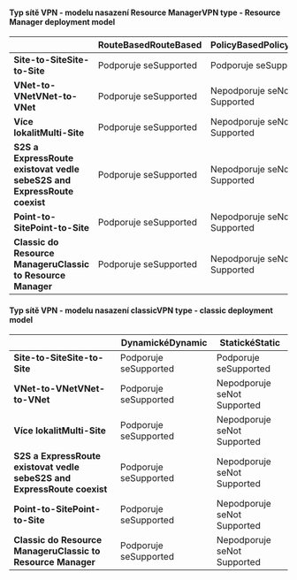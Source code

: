 #### <a name="vpn-type---resource-manager-deployment-model"></a><span data-ttu-id="21347-101">Typ sítě VPN - modelu nasazení Resource Manager</span><span class="sxs-lookup"><span data-stu-id="21347-101">VPN type - Resource Manager deployment model</span></span>
|  | <span data-ttu-id="21347-102">**RouteBased**</span><span class="sxs-lookup"><span data-stu-id="21347-102">**RouteBased**</span></span> | <span data-ttu-id="21347-103">**PolicyBased**</span><span class="sxs-lookup"><span data-stu-id="21347-103">**PolicyBased**</span></span> |
| --- | --- | --- |
| <span data-ttu-id="21347-104">**Site-to-Site**</span><span class="sxs-lookup"><span data-stu-id="21347-104">**Site-to-Site**</span></span> |<span data-ttu-id="21347-105">Podporuje se</span><span class="sxs-lookup"><span data-stu-id="21347-105">Supported</span></span> |<span data-ttu-id="21347-106">Podporuje se</span><span class="sxs-lookup"><span data-stu-id="21347-106">Supported</span></span> |
| <span data-ttu-id="21347-107">**VNet-to-VNet**</span><span class="sxs-lookup"><span data-stu-id="21347-107">**VNet-to-VNet**</span></span> |<span data-ttu-id="21347-108">Podporuje se</span><span class="sxs-lookup"><span data-stu-id="21347-108">Supported</span></span> |<span data-ttu-id="21347-109">Nepodporuje se</span><span class="sxs-lookup"><span data-stu-id="21347-109">Not Supported</span></span> |
| <span data-ttu-id="21347-110">**Více lokalit**</span><span class="sxs-lookup"><span data-stu-id="21347-110">**Multi-Site**</span></span> |<span data-ttu-id="21347-111">Podporuje se</span><span class="sxs-lookup"><span data-stu-id="21347-111">Supported</span></span> |<span data-ttu-id="21347-112">Nepodporuje se</span><span class="sxs-lookup"><span data-stu-id="21347-112">Not Supported</span></span> |
| <span data-ttu-id="21347-113">**S2S a ExpressRoute existovat vedle sebe**</span><span class="sxs-lookup"><span data-stu-id="21347-113">**S2S and ExpressRoute coexist**</span></span> |<span data-ttu-id="21347-114">Podporuje se</span><span class="sxs-lookup"><span data-stu-id="21347-114">Supported</span></span> |<span data-ttu-id="21347-115">Nepodporuje se</span><span class="sxs-lookup"><span data-stu-id="21347-115">Not Supported</span></span> |
| <span data-ttu-id="21347-116">**Point-to-Site**</span><span class="sxs-lookup"><span data-stu-id="21347-116">**Point-to-Site**</span></span> |<span data-ttu-id="21347-117">Podporuje se</span><span class="sxs-lookup"><span data-stu-id="21347-117">Supported</span></span> |<span data-ttu-id="21347-118">Nepodporuje se</span><span class="sxs-lookup"><span data-stu-id="21347-118">Not Supported</span></span> |
| <span data-ttu-id="21347-119">**Classic do Resource Manageru**</span><span class="sxs-lookup"><span data-stu-id="21347-119">**Classic to Resource Manager**</span></span> |<span data-ttu-id="21347-120">Podporuje se</span><span class="sxs-lookup"><span data-stu-id="21347-120">Supported</span></span> |<span data-ttu-id="21347-121">Nepodporuje se</span><span class="sxs-lookup"><span data-stu-id="21347-121">Not Supported</span></span> |

#### <a name="vpn-type---classic-deployment-model"></a><span data-ttu-id="21347-122">Typ sítě VPN - modelu nasazení classic</span><span class="sxs-lookup"><span data-stu-id="21347-122">VPN type - classic deployment model</span></span>
|  | <span data-ttu-id="21347-123">**Dynamické**</span><span class="sxs-lookup"><span data-stu-id="21347-123">**Dynamic**</span></span> | <span data-ttu-id="21347-124">**Statické**</span><span class="sxs-lookup"><span data-stu-id="21347-124">**Static**</span></span> |
| --- | --- | --- |
| <span data-ttu-id="21347-125">**Site-to-Site**</span><span class="sxs-lookup"><span data-stu-id="21347-125">**Site-to-Site**</span></span> |<span data-ttu-id="21347-126">Podporuje se</span><span class="sxs-lookup"><span data-stu-id="21347-126">Supported</span></span> |<span data-ttu-id="21347-127">Podporuje se</span><span class="sxs-lookup"><span data-stu-id="21347-127">Supported</span></span> |
| <span data-ttu-id="21347-128">**VNet-to-VNet**</span><span class="sxs-lookup"><span data-stu-id="21347-128">**VNet-to-VNet**</span></span> |<span data-ttu-id="21347-129">Podporuje se</span><span class="sxs-lookup"><span data-stu-id="21347-129">Supported</span></span> |<span data-ttu-id="21347-130">Nepodporuje se</span><span class="sxs-lookup"><span data-stu-id="21347-130">Not Supported</span></span> |
| <span data-ttu-id="21347-131">**Více lokalit**</span><span class="sxs-lookup"><span data-stu-id="21347-131">**Multi-Site**</span></span> |<span data-ttu-id="21347-132">Podporuje se</span><span class="sxs-lookup"><span data-stu-id="21347-132">Supported</span></span> |<span data-ttu-id="21347-133">Nepodporuje se</span><span class="sxs-lookup"><span data-stu-id="21347-133">Not Supported</span></span> |
| <span data-ttu-id="21347-134">**S2S a ExpressRoute existovat vedle sebe**</span><span class="sxs-lookup"><span data-stu-id="21347-134">**S2S and ExpressRoute coexist**</span></span> |<span data-ttu-id="21347-135">Podporuje se</span><span class="sxs-lookup"><span data-stu-id="21347-135">Supported</span></span> |<span data-ttu-id="21347-136">Nepodporuje se</span><span class="sxs-lookup"><span data-stu-id="21347-136">Not Supported</span></span> |
| <span data-ttu-id="21347-137">**Point-to-Site**</span><span class="sxs-lookup"><span data-stu-id="21347-137">**Point-to-Site**</span></span> |<span data-ttu-id="21347-138">Podporuje se</span><span class="sxs-lookup"><span data-stu-id="21347-138">Supported</span></span> |<span data-ttu-id="21347-139">Nepodporuje se</span><span class="sxs-lookup"><span data-stu-id="21347-139">Not Supported</span></span> |
| <span data-ttu-id="21347-140">**Classic do Resource Manageru**</span><span class="sxs-lookup"><span data-stu-id="21347-140">**Classic to Resource Manager**</span></span> |<span data-ttu-id="21347-141">Podporuje se</span><span class="sxs-lookup"><span data-stu-id="21347-141">Supported</span></span> |<span data-ttu-id="21347-142">Nepodporuje se</span><span class="sxs-lookup"><span data-stu-id="21347-142">Not Supported</span></span> |

